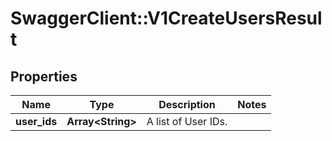 # SwaggerClient::V1CreateUsersResult

## Properties
Name | Type | Description | Notes
------------ | ------------- | ------------- | -------------
**user_ids** | **Array&lt;String&gt;** | A list of User IDs. | 

